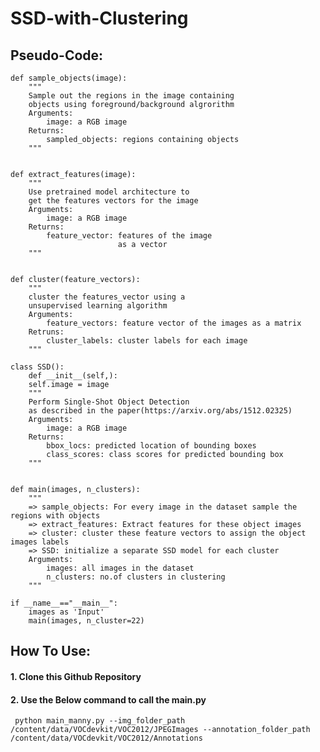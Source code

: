 # SSD-with-Clustering

## Pseudo-Code:
```
def sample_objects(image):
    """
    Sample out the regions in the image containing 
    objects using foreground/background algrorithm
    Arguments:
        image: a RGB image
    Returns:
        sampled_objects: regions containing objects
    """


def extract_features(image):
    """
    Use pretrained model architecture to 
    get the features vectors for the image
    Arguments:
        image: a RGB image
    Returns:
        feature_vector: features of the image 
                        as a vector
    """


def cluster(feature_vectors):
    """
    cluster the features_vector using a
    unsupervised learning algorithm
    Arguments:
        feature_vectors: feature vector of the images as a matrix
    Retruns:
        cluster_labels: cluster labels for each image
    """

class SSD():
    def __init__(self,):
    self.image = image
    """
    Perform Single-Shot Object Detection
    as described in the paper(https://arxiv.org/abs/1512.02325)
    Arguments:
        image: a RGB image
    Returns:
        bbox_locs: predicted location of bounding boxes
        class_scores: class scores for predicted bounding box
    """


def main(images, n_clusters):
    """
    => sample_objects: For every image in the dataset sample the regions with objects
    => extract_features: Extract features for these object images
    => cluster: cluster these feature vectors to assign the object images labels
    => SSD: initialize a separate SSD model for each cluster
    Arguments:
        images: all images in the dataset 
        n_clusters: no.of clusters in clustering
    """

if __name__=="__main__":
    images as 'Input'
    main(images, n_cluster=22)
```

## How To Use:

#### 1. Clone this Github Repository

#### 2. Use the Below command to call the main.py 

` python main_manny.py --img_folder_path /content/data/VOCdevkit/VOC2012/JPEGImages --annotation_folder_path /content/data/VOCdevkit/VOC2012/Annotations` 
